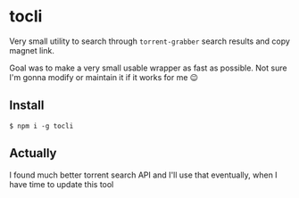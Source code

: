 # tocli

Very small utility to search through `torrent-grabber` search results and copy magnet link. 

Goal was to make a very small usable wrapper as fast as possible. Not sure I'm gonna modify or maintain it if it works for me 😉

## Install

```
$ npm i -g tocli
```

## Actually

I found much better torrent search API and I'll use that eventually, when I have time to update this tool